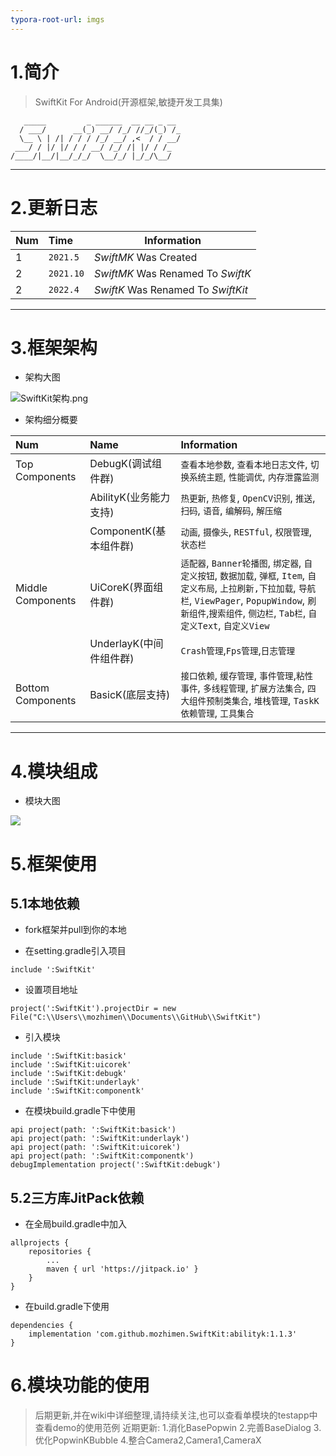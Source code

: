 ```yaml
---
typora-root-url: imgs
---
```


# 1.简介
>SwiftKit For Android(开源框架,敏捷开发工具集)
```
   _____         _ ______  __ __ _ __ 
  / ___/      __(_) __/ /_/ //_/(_) /_
  \__ \ | /| / / / /_/ __/ ,<  / / __/
 ___/ / |/ |/ / / __/ /_/ /| |/ / /_  
/____/|__/|__/_/_/  \__/_/ |_/_/\__/  
```
***
# 2.更新日志
|Num|Time|Information|
|:--|:--|---|
|1|`2021.5`|*SwiftMK* Was Created|
|2|`2021.10`|*SwiftMK* Was Renamed To *SwiftK*|
|2|`2022.4`|*SwiftK* Was Renamed To *SwiftKit*|

***

# 3.框架架构

- 架构大图

![SwiftKit架构.png](https://github.com/mozhimen/SwiftKit/blob/master/imgs/SwiftKit%E6%9E%B6%E6%9E%84.png)

- 架构细分概要

|Num|Name|Information|
|:--|:--|:--|
|Top Components| DebugK(调试组件群)|`查看本地参数`, `查看本地日志文件`, `切换系统主题`, `性能调优`, `内存泄露监测`|
||AbilityK(业务能力支持)|`热更新`, `热修复`, `OpenCV识别`, `推送`, `扫码`, `语音`, `编解码`, `解压缩`|
||ComponentK(基本组件群)|`动画`, `摄像头`, `RESTful`, `权限管理`, `状态栏`|
|Middle Components|UiCoreK(界面组件群)|`适配器`, `Banner轮播图`, `绑定器`, `自定义按钮`, `数据加载`, `弹框`, `Item`, `自定义布局`, `上拉刷新,下拉加载`, `导航栏`, `ViewPager`, `PopupWindow`, `刷新组件`,`搜索组件`, `侧边栏`, `Tab栏`, `自定义Text`, `自定义View`|
||UnderlayK(中间件组件群)|`Crash管理`,`Fps管理`,`日志管理`
|Bottom Components|BasicK(底层支持)|`接口依赖`, `缓存管理`, `事件管理`,`粘性事件`, `多线程管理`, `扩展方法集合`, `四大组件预制类集合`, `堆栈管理`, `TaskK依赖管理`, `工具集合`|
***

# 4.模块组成

- 模块大图

![](https://github.com/mozhimen/SwiftKit/blob/master/imgs/modules.png)

# 5.框架使用

## 5.1本地依赖

- fork框架并pull到你的本地

- 在setting.gradle引入项目

```
include ':SwiftKit'
```

- 设置项目地址

```
project(':SwiftKit').projectDir = new File("C:\\Users\\mozhimen\\Documents\\GitHub\\SwiftKit")
```

- 引入模块

```
include ':SwiftKit:basick'
include ':SwiftKit:uicorek'
include ':SwiftKit:debugk'
include ':SwiftKit:underlayk'
include ':SwiftKit:componentk'
```

- 在模块build.gradle下中使用

```
api project(path: ':SwiftKit:basick')
api project(path: ':SwiftKit:underlayk')
api project(path: ':SwiftKit:uicorek')
api project(path: ':SwiftKit:componentk')
debugImplementation project(':SwiftKit:debugk')
```

## 5.2三方库JitPack依赖

- 在全局build.gradle中加入

```
allprojects {
	repositories {
		...
		maven { url 'https://jitpack.io' }
	}
}
```

- 在build.gradle下使用

```
dependencies {
	implementation 'com.github.mozhimen.SwiftKit:abilityk:1.1.3'
}
```

# 6.模块功能的使用

> 后期更新,并在wiki中详细整理,请持续关注,也可以查看单模块的testapp中查看demo的使用范例
> 近期更新: 1.消化BasePopwin
> 2.完善BaseDialog
> 3.优化PopwinKBubble
> 4.整合Camera2,Camera1,CameraX

